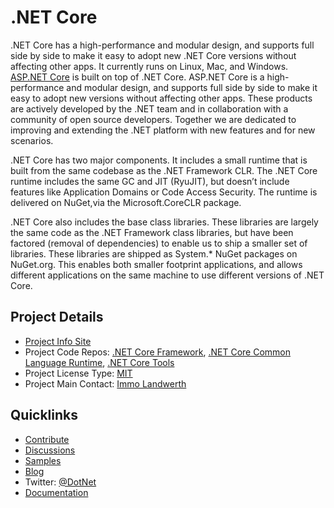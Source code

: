 # .NET Core

.NET Core has a high-performance and modular design, and supports full side by side to make it easy to adopt new .NET Core versions without affecting other apps. It currently runs on Linux, Mac, and Windows. [ASP.NET Core](http://www.dotnetfoundation.org/aspnet-core) is built on top of .NET Core. ASP.NET Core is a high-performance and modular design, and supports full side by side to make it easy to adopt new versions without affecting other apps. These products are actively developed by the .NET team and in collaboration with a community of open source developers. Together we are dedicated to improving and extending the .NET platform with new features and for new scenarios.

.NET Core has two major components. It includes a small runtime that is built from the same codebase as the .NET Framework CLR. The .NET Core runtime includes the same GC and JIT (RyuJIT), but doesn’t include features like Application Domains or Code Access Security. The runtime is delivered on NuGet,via the Microsoft.CoreCLR package.

.NET Core also includes the base class libraries. These libraries are largely the same code as the .NET Framework class libraries, but have been factored (removal of dependencies) to enable us to ship a smaller set of libraries. These libraries are shipped as System.* NuGet packages on NuGet.org. This enables both smaller footprint applications, and allows different applications on the same machine to use different versions of .NET Core.

## Project Details

* [Project Info Site](https://github.com/dotnet/core)
* Project Code Repos:  [.NET Core Framework](https://github.com/dotnet/corefx), [.NET Core Common Language Runtime]( https://github.com/dotnet/coreCLR), [.NET Core Tools](https://github.com/dotnet/cli)
* Project License Type: [MIT](https://github.com/dotnet/corefx/blob/master/LICENSE)
* Project Main Contact: [Immo Landwerth](https://github.com/terrajobst)

## Quicklinks
* [Contribute](https://github.com/dotnet/corefx/blob/master/CONTRIBUTING.md)
* [Discussions](http://forums.dotnetfoundation.org/)
* [Samples](https://github.com/Microsoft/dotnetsamples)
* [Blog](http://blogs.msdn.microsoft.com/dotnet/)
* Twitter: [@DotNet](https://twitter.com/dotnet)
* [Documentation](http://docs.microsoft.com/dotnet)
